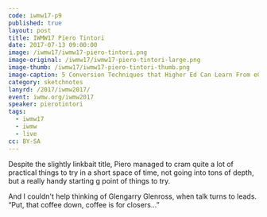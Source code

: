 ```yaml
---
code: iwmw17-p9
published: true
layout: post
title: IWMW17 Piero Tintori
date: 2017-07-13 09:00:00
image: /iwmw17/iwmw17-piero-tintori.png
image-original: /iwmw17/iwmw17-piero-tintori-large.png
image-thumb: /iwmw17/iwmw17-piero-tintori-thumb.png
image-caption: 5 Conversion Techniques that Higher Ed Can Learn From eCommerce
category: sketchnotes
lanyrd: /2017/iwmw2017/
event: iwmw.org/iwmw2017
speaker: pierotintori
tags:
  - iwmw17
  - iwmw
  - live
cc: BY-SA
---
```


Despite the slightly linkbait title, Piero managed to cram quite a lot of practical things to try in a short space of time, not going into tons of depth, but a really handy starting g point of things to try.

And I couldn't help thinking of Glengarry Glenross, when talk turns to leads. “Put, that coffee down, coffee is for closers...”
